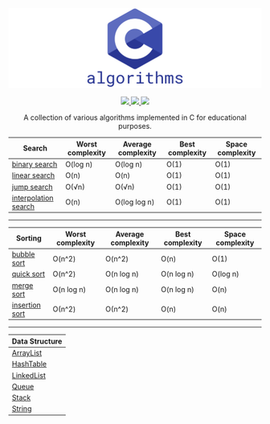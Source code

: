 [![c-algorithms](/.github/c-logo.png)](https://github.com/madureira/c-algorithms)

<p align="center">
  <a aria-label="language" href="https://en.wikipedia.org/wiki/C11_(C_standard_revision)" target="_blank">
    <img src="https://img.shields.io/badge/Language-C-blue.svg?style=for-the-badge&labelColor=000000&logoWidth=20">
  </a>
  <a aria-label="MIT license" href="https://lbesson.mit-license.org/" target="_blank">
    <img src="https://img.shields.io/badge/License-MIT-blue.svg?style=for-the-badge&labelColor=000000&logoWidth=20">
  </a>
  <a aria-label="Maintenance" href="https://github.com/madureira/c-algorithms/graphs/commit-activity" target="_blank">
    <img src="https://img.shields.io/badge/Maintained%3F-yes-green.svg?style=for-the-badge&labelColor=000000&logoWidth=20">
  </a>
</p>

<p align="center">A collection of various algorithms implemented in C for educational purposes.</p>


| Search                                                 | Worst complexity | Average complexity | Best complexity | Space complexity |
| ------------------------------------------------------ | ---------------- | ------------------ | ----------------| ---------------- |
| [binary search](/search/binary_search.c)               | O(log n)         | O(log n)           | O(1)            | O(1)             |
| [linear search](/search/linear_search.c)               | O(n)             | O(n)               | O(1)            | O(1)             |
| [jump search](/search/jump_search.c)                   | O(√n)            | O(√n)              | O(1)            | O(1)             |
| [interpolation search](/search/interpolation_search.c) | O(n)             | O(log log n)       | O(1)            | O(1)             |

---

| Sorting                                     | Worst complexity | Average complexity | Best complexity | Space complexity |
| ------------------------------------------- | ---------------- | ------------------ | ----------------| ---------------- |
| [bubble sort](/sorting/bubble_sort.c)       | O(n^2)           | O(n^2)             | O(n)            | O(1)             |
| [quick sort](/sorting/quick_sort.c)         | O(n^2)           | O(n log n)         | O(n log n)      | O(log n)         |
| [merge sort](/sorting/merge_sort.c)         | O(n log n)       | O(n log n)         | O(n log n)      | O(n)             |
| [insertion sort](/sorting/insertion_sort.c) | О(n^2)           | О(n^2)             | O(n)            | O(n)             |

---

| Data Structure                             |
| ------------------------------------------ |
| [ArrayList](/data_structures/ArrayList/)   |
| [HashTable](/data_structures/HashTable/)   |
| [LinkedList](/data_structures/LinkedList/) |
| [Queue](/data_structures/Queue/)           |
| [Stack](/data_structures/Stack/)           |
| [String](/data_structures/String/)         |